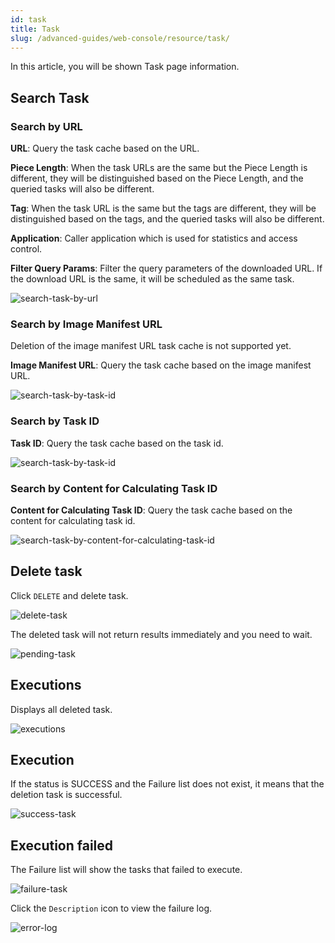 ```yaml
---
id: task
title: Task
slug: /advanced-guides/web-console/resource/task/
---
```


In this article, you will be shown Task page information.

## Search Task

### Search by URL

**URL**: Query the task cache based on the URL.

**Piece Length**: When the task URLs are the same but the Piece Length is different,
they will be distinguished based on the Piece Length, and the queried tasks will also be different.

**Tag**: When the task URL is the same but the tags are different,
they will be distinguished based on the tags, and the queried tasks will also be different.

**Application**: Caller application which is used for statistics and access control.

**Filter Query Params**: Filter the query parameters of the downloaded URL.
If the download URL is the same, it will be scheduled as the same task.

![search-task-by-url](../../../resource/advanced-guides/web-console/resource/task/search-task-by-url.png)

### Search by Image Manifest URL

Deletion of the image manifest URL task cache is not supported yet.

**Image Manifest URL**: Query the task cache based on the image manifest URL.

![search-task-by-task-id](../../../resource/advanced-guides/web-console/resource/task/search-task-by-image-manifest-url.png)

### Search by Task ID

**Task ID**: Query the task cache based on the task id.

![search-task-by-task-id](../../../resource/advanced-guides/web-console/resource/task/search-task-by-task-id.png)

### Search by Content for Calculating Task ID

**Content for Calculating Task ID**: Query the task cache based on the content for calculating task id.

![search-task-by-content-for-calculating-task-id](../../../resource/advanced-guides/web-console/resource/task/search-by-content-for-calculating-task-id.png)

## Delete task

Click `DELETE` and delete task.

![delete-task](../../../resource/advanced-guides/web-console/resource/task/delete-task.png)

The deleted task will not return results immediately and you need to wait.

![pending-task](../../../resource/advanced-guides/web-console/resource/task/pending-task.png)

## Executions

Displays all deleted task.

![executions](../../../resource/advanced-guides/web-console/resource/task/executions.png)

## Execution

If the status is SUCCESS and the Failure list does not exist, it means that the deletion task is successful.

![success-task](../../../resource/advanced-guides/web-console/resource/task/success-task.png)

## Execution failed

The Failure list will show the tasks that failed to execute.

![failure-task](../../../resource/advanced-guides/web-console/resource/task/failure-task.png)

Click the `Description` icon to view the failure log.

![error-log](../../../resource/advanced-guides/web-console/resource/task/error-log.png)
